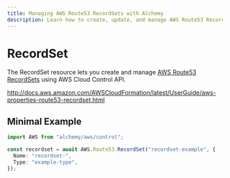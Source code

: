 ```yaml
---
title: Managing AWS Route53 RecordSets with Alchemy
description: Learn how to create, update, and manage AWS Route53 RecordSets using Alchemy Cloud Control.
---
```


# RecordSet

The RecordSet resource lets you create and manage [AWS Route53 RecordSets](https://docs.aws.amazon.com/route53/latest/userguide/) using AWS Cloud Control API.

http://docs.aws.amazon.com/AWSCloudFormation/latest/UserGuide/aws-properties-route53-recordset.html

## Minimal Example

```ts
import AWS from "alchemy/aws/control";

const recordset = await AWS.Route53.RecordSet("recordset-example", {
  Name: "recordset-",
  Type: "example-type",
});
```

